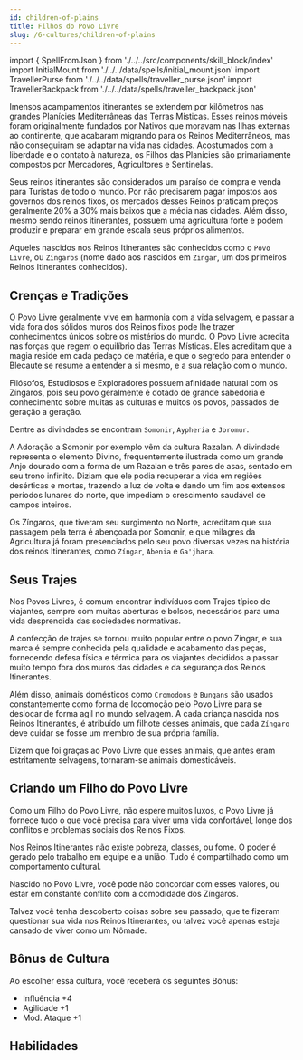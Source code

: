 ```yaml
---
id: children-of-plains
title: Filhos do Povo Livre
slug: /6-cultures/children-of-plains
---
```


import { SpellFromJson } from './../../src/components/skill_block/index'
import InitialMount from './../../data/spells/initial_mount.json'
import TravellerPurse from './../../data/spells/traveller_purse.json'
import TravellerBackpack from './../../data/spells/traveller_backpack.json'

Imensos acampamentos itinerantes se extendem por kilômetros nas grandes Planícies Mediterrâneas das Terras Místicas. Esses reinos móveis foram originalmente fundados por Nativos que moravam nas Ilhas externas ao continente, que acabaram migrando para os Reinos Mediterrâneos, mas não conseguiram se adaptar na vida nas cidades. Acostumados com a liberdade e o contato à natureza, os Filhos das Planícies são primariamente compostos por Mercadores, Agricultores e Sentinelas.

Seus reinos itinerantes são considerados um paraíso de compra e venda para Turistas de todo o mundo. Por não precisarem pagar impostos aos governos dos reinos fixos, os mercados desses Reinos praticam preços geralmente 20% a 30% mais baixos que a média nas cidades. Além disso, mesmo sendo reinos itinerantes, possuem uma agricultura forte e podem produzir e preparar em grande escala seus próprios alimentos.

Aqueles nascidos nos Reinos Itinerantes são conhecidos como o `Povo Livre`, ou `Zíngaros` (nome dado aos nascidos em `Zingar`, um dos primeiros Reinos Itinerantes conhecidos).

## Crenças e Tradições

O Povo Livre geralmente vive em harmonia com a vida selvagem, e passar a vida fora dos sólidos muros dos Reinos fixos pode lhe trazer conhecimentos únicos sobre os mistérios do mundo.
O Povo Livre acredita nas forças que regem o equilíbrio das Terras Místicas. Eles acreditam que a magia reside em cada pedaço de matéria, e que o segredo para entender o Blecaute se resume a entender a si mesmo, e a sua relação com o mundo.

Filósofos, Estudiosos e Exploradores possuem afinidade natural com os Zíngaros, pois seu povo geralmente é dotado de grande sabedoria e conhecimento sobre muitas as culturas e muitos os povos, passados de geração a geração.

Dentre as divindades se encontram `Somonir`, `Aypheria` e `Joromur`.

A Adoração a Somonir por exemplo vêm da cultura Razalan. A divindade representa o elemento Divino, frequentemente ilustrada como um grande Anjo dourado com a forma de um Razalan e três pares de asas, sentado em seu trono infinito.
Diziam que ele podia recuperar a vida em regiões desérticas e mortas, trazendo a luz de volta e dando um fim aos extensos períodos lunares do norte, que impediam o crescimento saudável de campos inteiros.

Os Zíngaros, que tiveram seu surgimento no Norte, acreditam que sua passagem pela terra é abençoada por Somonir, e que milagres da Agricultura já foram presenciados pelo seu povo diversas vezes na história dos reinos Itinerantes, como `Zíngar`, `Abenia` e `Ga'jhara`.

## Seus Trajes

Nos Povos Livres, é comum encontrar indivíduos com Trajes típico de viajantes, sempre com muitas aberturas e bolsos, necessários para uma vida desprendida das sociedades normativas.

A confecção de trajes se tornou muito popular entre o povo Zíngar, e sua marca é sempre conhecida pela qualidade e acabamento das peças, fornecendo defesa física e térmica para os viajantes decididos a passar muito tempo fora dos muros das cidades e da segurança dos Reinos Itinerantes.

Além disso, animais domésticos como `Cromodons` e `Bungans` são usados constantemente como forma de locomoção pelo Povo Livre para se deslocar de forma agil no mundo selvagem. A cada criança nascida nos Reinos Itinerantes, é atribuído um filhote desses animais, que cada `Zíngaro` deve cuidar se fosse um membro de sua própria família.

Dizem que foi graças ao Povo Livre que esses animais, que antes eram estritamente selvagens, tornaram-se animais domesticáveis.

## Criando um Filho do Povo Livre

Como um Filho do Povo Livre, não espere muitos luxos, o Povo Livre já fornece tudo o que você precisa para viver uma vida confortável, longe dos conflitos e problemas sociais dos Reinos Fixos.

Nos Reinos Itinerantes não existe pobreza, classes, ou fome. O poder é gerado pelo trabalho em equipe e a união. Tudo é compartilhado como um comportamento cultural.

Nascido no Povo Livre, você pode não concordar com esses valores, ou estar em constante conflito com a comodidade dos Zíngaros.

Talvez você tenha descoberto coisas sobre seu passado, que te fizeram questionar sua vida nos Reinos Itinerantes, ou talvez você apenas esteja cansado de viver como um Nômade.

## Bônus de Cultura

Ao escolher essa cultura, você receberá os seguintes Bônus:

- Influência +4
- Agilidade +1
- Mod. Ataque +1

## Habilidades

<SpellFromJson spellData={InitialMount} />
<SpellFromJson spellData={TravellerPurse} />
<SpellFromJson spellData={TravellerBackpack} />
